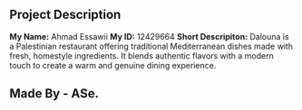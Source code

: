## Project Description

**My Name:** Ahmad Essawii
**My ID:** 12429664
**Short Descripiton:** Dalouna is a Palestinian restaurant offering traditional Mediterranean dishes made with fresh, homestyle ingredients. It blends authentic flavors with a modern touch to create a warm and genuine dining experience.

## Made By - ASe.
